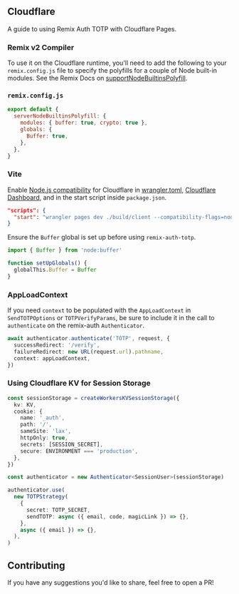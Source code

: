 ## Cloudflare

A guide to using Remix Auth TOTP with Cloudflare Pages.

### Remix v2 Compiler

To use it on the Cloudflare runtime, you'll need to add the following to your `remix.config.js` file to specify the polyfills for a couple of Node built-in modules. See the Remix Docs on [supportNodeBuiltinsPolyfill](https://remix.run/docs/en/main/file-conventions/remix-config#servernodebuiltinspolyfill).

### `remix.config.js`

```js
export default {
  serverNodeBuiltinsPolyfill: {
    modules: { buffer: true, crypto: true },
    globals: {
      Buffer: true,
    },
  },
}
```

### Vite

Enable [Node.js compatibility](https://developers.cloudflare.com/workers/runtime-apis/nodejs/) for Cloudflare in [wrangler.toml](https://developers.cloudflare.com/workers/runtime-apis/nodejs/#enable-nodejs-with-workers), [Cloudflare Dashboard](https://developers.cloudflare.com/workers/runtime-apis/nodejs/#enable-nodejs-from-the-cloudflare-dashboard), and in the start script inside `package.json`.

```json
"scripts": {
  "start": "wrangler pages dev ./build/client --compatibility-flags=nodejs_compat"
}
```

Ensure the `Buffer` global is set up before using `remix-auth-totp`.

```ts
import { Buffer } from 'node:buffer'

function setUpGlobals() {
  globalThis.Buffer = Buffer
}
```

### AppLoadContext

If you need `context` to be populated with the `AppLoadContext` in `SendTOTPOptions` or `TOTPVerifyParams`, be sure to include it in the call to `authenticate` on the remix-auth `Authenticator`.

```ts
await authenticator.authenticate('TOTP', request, {
  successRedirect: '/verify',
  failureRedirect: new URL(request.url).pathname,
  context: appLoadContext,
})
```

### Using Cloudflare KV for Session Storage

```ts
const sessionStorage = createWorkersKVSessionStorage({
  kv: KV,
  cookie: {
    name: '_auth',
    path: '/',
    sameSite: 'lax',
    httpOnly: true,
    secrets: [SESSION_SECRET],
    secure: ENVIRONMENT === 'production',
  },
})

const authenticator = new Authenticator<SessionUser>(sessionStorage)

authenticator.use(
  new TOTPStrategy(
    {
      secret: TOTP_SECRET,
      sendTOTP: async ({ email, code, magicLink }) => {},
    },
    async ({ email }) => {},
  ),
)
```

## Contributing

If you have any suggestions you'd like to share, feel free to open a PR!
